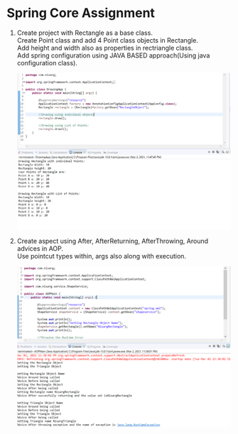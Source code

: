 # Spring Core Assignment

1. Create project with Rectangle as a base class.<br/>
   Create Point class and add 4 Point class objects in Rectangle.<br/>
   Add height and width also as properties in rectriangle class.<br/>
   Add spring configuration using JAVA BASED approach(Using java configuration class).

   ![1st Question](./Output_Screenshots/Rectangle_Points.png)

2. Create aspect using After, AfterReturning, AfterThrowing, Around advices in AOP.<br/>
   Use pointcut types within, args also along with execution.

    ![2nd Question](./Output_Screenshots/AOP.png)

